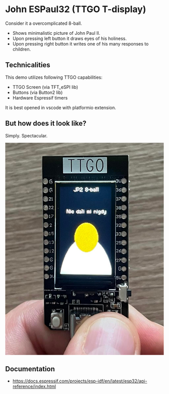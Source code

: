 # John ESPaul32 (TTGO T-display)

Consider it a overcomplicated 8-ball.

* Shows minimalistic picture of John Paul II.
* Upon pressing left button it draws eyes of his holiness.
* Upon pressing right button it writes one of his many responses to children.

## Technicalities

This demo utilizes following TTGO capabilities:

* TTGO Screen (via TFT_eSPI lib)
* Buttons (via Button2 lib)
* Hardware Espressif timers

It is best opened in vscode with platformio extension.

## But how does it look like?

Simply. Spectacular.

![](in_action.jpg)

## Documentation

* https://docs.espressif.com/projects/esp-idf/en/latest/esp32/api-reference/index.html